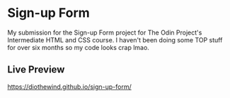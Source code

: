 # Sign-up Form
My submission for the Sign-up Form project for The Odin Project's Intermediate HTML and CSS course. I haven't been doing some TOP stuff for over six months so my code looks crap lmao.

## Live Preview
https://diothewind.github.io/sign-up-form/
